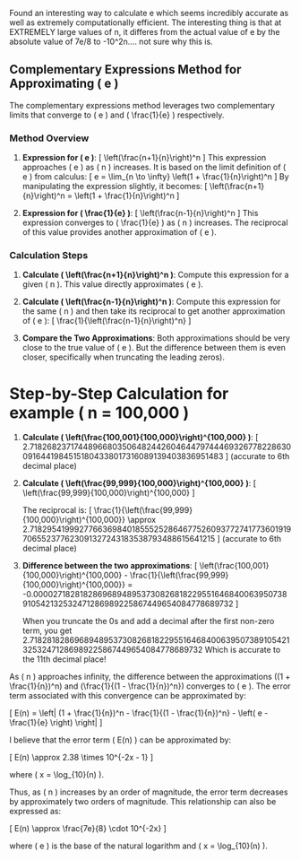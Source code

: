 

Found an interesting way to calculate e which seems incredibly accurate as well as extremely computationally efficient. The interesting thing is that at EXTREMELY large values of n, it differes from the actual value of e by the absolute value of  7e/8 to -10^2n.... not sure why this is.


## Complementary Expressions Method for Approximating \( e \)

The complementary expressions method leverages two complementary limits that converge to \( e \) and \( \frac{1}{e} \) respectively. 

### Method Overview

1. **Expression for \( e \)**:
   \[
   \left(\frac{n+1}{n}\right)^n
   \]
   This expression approaches \( e \) as \( n \) increases. It is based on the limit definition of \( e \) from calculus:
   \[
   e = \lim_{n \to \infty} \left(1 + \frac{1}{n}\right)^n
   \]
   By manipulating the expression slightly, it becomes:
   \[
   \left(\frac{n+1}{n}\right)^n = \left(1 + \frac{1}{n}\right)^n
   \]

2. **Expression for \( \frac{1}{e} \)**:
   \[
   \left(\frac{n-1}{n}\right)^n
   \]
   This expression converges to \( \frac{1}{e} \) as \( n \) increases. The reciprocal of this value provides another approximation of \( e \).

### Calculation Steps

1. **Calculate \( \left(\frac{n+1}{n}\right)^n \)**:
   Compute this expression for a given \( n \). This value directly approximates \( e \).

2. **Calculate \( \left(\frac{n-1}{n}\right)^n \)**:
   Compute this expression for the same \( n \) and then take its reciprocal to get another approximation of \( e \):
   \[
   \frac{1}{\left(\frac{n-1}{n}\right)^n}
   \]

3. **Compare the Two Approximations**:
   Both approximations should be very close to the true value of \( e \). But the difference between them is even closer, specifically when  truncating the leading zeros).


  # Step-by-Step Calculation for example \( n = 100,000 \)

1. **Calculate \( \left(\frac{100,001}{100,000}\right)^{100,000} \)**:
   \[
   2.718268237174489668035064824426046447974446932677822863009164419845151804338017316089139403836951483
   \]
   (accurate to 6th decimal place)

3. **Calculate \( \left(\frac{99,999}{100,000}\right)^{100,000} \)**:
   \[
   \left(\frac{99,999}{100,000}\right)^{100,000}
   \]
   
   The reciprocal is:
   \[
   \frac{1}{\left(\frac{99,999}{100,000}\right)^{100,000}} \approx 2.718295419992776636984018555252864677526093772741773601919706552377623091327243183538793488615641215
   \]
    (accurate to 6th decimal place)

5. **Difference between the two approximations**:
   \[
   \left(\frac{100,001}{100,000}\right)^{100,000} - \frac{1}{\left(\frac{99,999}{100,000}\right)^{100,000}} = -0.000027182818286968948953730826818229551646840063950738910542132532471286989225867449654084778689732
   \]

   When you truncate the 0s and add a decimal after the first non-zero term, you get 2.7182818286968948953730826818229551646840063950738910542132532471286989225867449654084778689732
Which is accurate to the 11th decimal place!

As \( n \) approaches infinity, the difference between the approximations \((1 + \frac{1}{n})^n\) and \(\frac{1}{(1 - \frac{1}{n})^n}\) converges to \( e \). The error term associated with this convergence can be approximated by:

\[
E(n) = \left| (1 + \frac{1}{n})^n - \frac{1}{(1 - \frac{1}{n})^n} - \left( e - \frac{1}{e} \right) \right|
\]

I believe that the error term \( E(n) \) can be approximated by:

\[
E(n) \approx 2.38 \times 10^{-2x - 1}
\]

where \( x = \log_{10}(n) \).

Thus, as \( n \) increases by an order of magnitude, the error term decreases by approximately two orders of magnitude. This relationship can also be expressed as:

\[
E(n) \approx \frac{7e}{8} \cdot 10^{-2x}
\]

where \( e \) is the base of the natural logarithm and \( x = \log_{10}(n) \).
